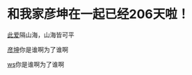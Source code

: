 <!DOCTYPE html>
<html lang="en">
<head>
    <meta charset="UTF-8">
    <title>梦幻南泉——遇见Mr.right</title>
</head>
<body>
<h1>和我家彦坤在一起已经206天啦！</h1>
<p><a href="/代码2.doc">此爱</a>隔山海，山海皆可平</p>
<p><a href="/1.jpg">彦坤</a>你是谁啊为了谁啊</p>
<p><a href="https://hllovecyk.github.io/cyklovehl/">ws</a>你是谁啊为了谁啊</p>
</body>
</html>


